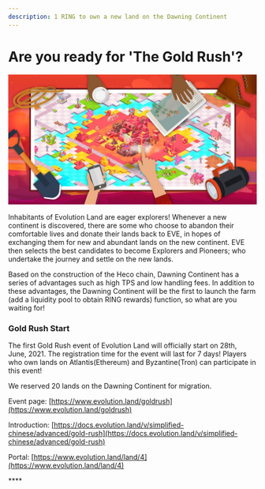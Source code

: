```yaml
---
description: 1 RING to own a new land on the Dawning Continent
---
```


# Are you ready for 'The Gold Rush'?

![](../../.gitbook/assets/image%20%281%29.png)

Inhabitants of Evolution Land are eager explorers! Whenever a new continent is discovered, there are some who choose to abandon their comfortable lives and donate their lands back to EVE, in hopes of exchanging them for new and abundant lands on the new continent. EVE then selects the best candidates to become Explorers and Pioneers; who undertake the journey and settle on the new lands.

Based on the construction of the Heco chain, Dawning Continent has a series of advantages such as high TPS and low handling fees. In addition to these advantages, the Dawning Continent will be the first to launch the farm \(add a liquidity pool to obtain RING rewards\) function, so what are you waiting for!

### **Gold Rush Start**

The first Gold Rush event of Evolution Land will officially start on 28th, June, 2021. The registration time for the event will last for 7 days! Players who own lands on Atlantis\(Ethereum\) and Byzantine\(Tron\) can participate in this event!

We reserved 20 lands on the Dawning Continent for migration.



Event page: [https://www.evolution.land/goldrush](https://www.evolution.land/goldrush)

Introduction: [https://docs.evolution.land/v/simplified-chinese/advanced/gold-rush](https://docs.evolution.land/v/simplified-chinese/advanced/gold-rush)

Portal: [https://www.evolution.land/land/4](https://www.evolution.land/land/4)

\*\*\*\*

